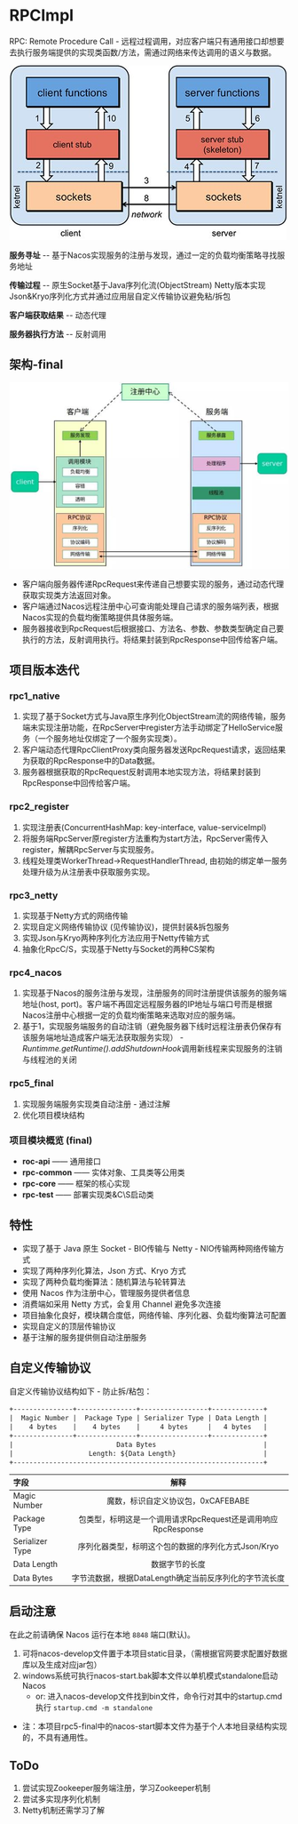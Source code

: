 # RPCImpl

RPC: Remote Procedure Call - 远程过程调用，对应客户端只有通用接口却想要去执行服务端提供的实现类函数/方法，需通过网络来传达调用的语义与数据。

![RpcStructure2](./static/RpcStructure2.jpg)

**服务寻址** -- 基于Nacos实现服务的注册与发现，通过一定的负载均衡策略寻找服务地址

**传输过程** -- 原生Socket基于Java序列化流(ObjectStream) Netty版本实现Json&Kryo序列化方式并通过应用层自定义传输协议避免粘/拆包

**客户端获取结果** -- 动态代理

**服务器执行方法** -- 反射调用

## 架构-final

![rpc_structure](./static/rpc_structure.png)

- 客户端向服务器传递RpcRequest来传递自己想要实现的服务，通过动态代理获取实现类方法返回对象。
- 客户端通过Nacos远程注册中心可查询能处理自己请求的服务端列表，根据Nacos实现的负载均衡策略提供具体服务端。
- 服务器接收到RpcRequest后根据接口、方法名、参数、参数类型确定自己要执行的方法，反射调用执行。将结果封装到RpcResponse中回传给客户端。

## 项目版本迭代

### rpc1_native

1. 实现了基于Socket方式与Java原生序列化ObjectStream流的网络传输，服务端未实现注册功能，在RpcServer中register方法手动绑定了HelloService服务（一个服务地址仅绑定了一个服务实现类）。
2. 客户端动态代理RpcClientProxy类向服务器发送RpcRequest请求，返回结果为获取的RpcResponse中的Data数据。
3. 服务器根据获取的RpcRequest反射调用本地实现方法，将结果封装到RpcResponse中回传给客户端。

### rpc2_register

1. 实现注册表(ConcurrentHashMap: key-interface, value-serviceImpl)
2. 将服务端RpcServer原register方法重构为start方法，RpcServer需传入register，解耦RpcServer与实现服务。 
3. 线程处理类WorkerThread->RequestHandlerThread, 由初始的绑定单一服务处理升级为从注册表中获取服务实现。

### rpc3_netty

1. 实现基于Netty方式的网络传输
2. 实现自定义网络传输协议 (见传输协议)，提供封装&拆包服务
3. 实现Json与Kryo两种序列化方法应用于Netty传输方式
4. 抽象化RpcC/S，实现基于Netty与Socket的两种CS架构

### rpc4_nacos

1. 实现基于Nacos的服务注册与发现，注册服务的同时注册提供该服务的服务端地址(host, port)。客户端不再固定远程服务器的IP地址与端口号而是根据Nacos注册中心根据一定的负载均衡策略来选取对应的服务端。
2. 基于1，实现服务端服务的自动注销（避免服务器下线时远程注册表仍保存有该服务端地址造成客户端无法获取服务实现） - *Runtimme.getRuntime().addShutdownHook*调用新线程来实现服务的注销与线程池的关闭

### rpc5_final

1. 实现服务端服务实现类自动注册 - 通过注解
2. 优化项目模块结构

### 项目模块概览 (final)

- **roc-api**	——	通用接口
- **rpc-common**	——	实体对象、工具类等公用类
- **rpc-core**	——	框架的核心实现
- **rpc-test**	——	部署实现类&C\S启动类

## 特性

- 实现了基于 Java 原生 Socket - BIO传输与 Netty - NIO传输两种网络传输方式
- 实现了两种序列化算法，Json 方式、Kryo 方式
- 实现了两种负载均衡算法：随机算法与轮转算法
- 使用 Nacos 作为注册中心，管理服务提供者信息
- 消费端如采用 Netty 方式，会复用 Channel 避免多次连接
- 项目抽象化良好，模块耦合度低，网络传输、序列化器、负载均衡算法可配置
- 实现自定义的顶层传输协议
- 基于注解的服务提供侧自动注册服务

## 自定义传输协议

自定义传输协议结构如下 - 防止拆/粘包：

```
+---------------+---------------+-----------------+-------------+
|  Magic Number |  Package Type | Serializer Type | Data Length |
|    4 bytes    |    4 bytes    |     4 bytes     |   4 bytes   |
+---------------+---------------+-----------------+-------------+
|                          Data Bytes                           |
|                   Length: ${Data Length}                      |
+---------------------------------------------------------------+
```

| 字段            |                             解释                             |
| :-------------- | :----------------------------------------------------------: |
| Magic Number    |              魔数，标识自定义协议包，0xCAFEBABE              |
| Package Type    | 包类型，标明这是一个调用请求RpcRequest还是调用响应RpcResponse |
| Serializer Type |     序列化器类型，标明这个包的数据的序列化方式Json/Kryo      |
| Data Length     |                        数据字节的长度                        |
| Data Bytes      |    字节流数据，根据DataLength确定当前反序列化的字节流长度    |

## 启动注意

在此之前请确保 Nacos 运行在本地 `8848` 端口(默认)。

1. 可将nacos-develop文件置于本项目static目录，（需根据官网要求配置好数据库以及生成对应jar包）
2. windows系统可执行nacos-start.bak脚本文件以单机模式standalone启动Nacos
   - or: 进入nacos-develop文件找到bin文件，命令行对其中的startup.cmd执行 `startup.cmd -m standalone`

- 注：本项目rpc5-final中的nacos-start脚本文件为基于个人本地目录结构实现的，不具有通用性。

## ToDo

1. 尝试实现Zookeeper服务端注册，学习Zookeeper机制
2. 尝试多实现序列化机制
3. Netty机制还需学习了解